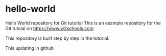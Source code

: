 # hello-world
Hello World repository for Git tutorial
This is an example repository for the Git tutoial on https://www.w3schools.com

This repository is built step by step in the tutorial.

This updating in github
